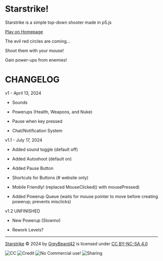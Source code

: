 # Starstrike!
Starstrike is a simple top-down shooter made in p5.js

[Play on Homepage](https://greybeard42.neocities.org/javascript/starstrike/)

The evil red circles are coming...

Shoot them with your mouse!

Gain power-ups from enemies!

# CHANGELOG

v1 - April 13, 2024

- Sounds

- Powerups (Health, Weapons, and Nuke)

- Pause when key pressed

- Chat/Notification System

v1.1 - July 17, 2024

- Added sound toggle (default off)

- Added Autoshoot (default on)

- Added Pause Button

- Shortcuts for Buttons (# website only)

- Mobile Friendly! (replaced MouseClicked() with mousePressed)

- Added Powerup Queue (waits for mouse pointer to move before creating powerup; prevents misclicks)

v1.2 UNFINISHED

- New Powerup (Slowmo)

- Rework Levels?

---

[Starstrike](http://greybeard42.neocities.org/javascript/starstrike/) © 2024 by [GreyBeard42](../../../) is licensed under [CC BY-NC-SA 4.0](https://creativecommons.org/licenses/by-nc-sa/4.0/?ref=chooser-v1)

![CC](https://mirrors.creativecommons.org/presskit/icons/cc.svg?ref=chooser-v1) ![Credit](https://mirrors.creativecommons.org/presskit/icons/by.svg?ref=chooser-v1) ![No Commercial use!](https://mirrors.creativecommons.org/presskit/icons/nc.svg?ref=chooser-v1) ![Sharing](https://mirrors.creativecommons.org/presskit/icons/sa.svg?ref=chooser-v1)
